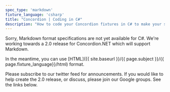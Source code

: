 ```yaml
---
spec_type: 'markdown'
fixture_language: 'csharp'
title: "Concordion | Coding in C#"
description: "How to code your Concordion fixtures in C# to make your specifications executable and automate the validation of the examples. By running the executable specifications, they create documentation. If validated frequently, they become living documentation."
---
```


Sorry, Markdown format specifications are not yet available for C#. We're working towards a 2.0 release for Concordion.NET which will support Markdown.

In the meantime, you can use [HTML]({{ site.baseurl }}/{{ page.subject }}/{{ page.fixture_language}}/html) format.

Please subscribe to our twitter feed for announcements. If you would like to help create the 2.0 release, or discuss, please join our Google groups. See the links below.

<!-- {% include {{page.include}} %} -->
